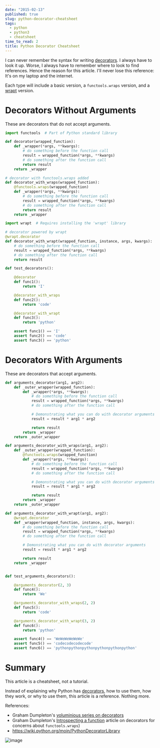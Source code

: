 ```yaml
---
date: "2015-02-13"
published: true
slug: python-decorator-cheatsheet
tags:
  - python
  - python3
  - cheatsheet
time_to_read: 2
title: Python Decorator Cheatsheet
---
```


I can never remember the syntax for writing
[decorators](https://en.wikipedia.org/wiki/Python_syntax_and_semantics#Decorators).
I always have to look it up. Worse, I always have to remember where to
look to find references. Hence the reason for this article. I'll never
lose this reference: It's on my laptop and the internet.

Each type will include a basic version, a `functools.wraps` version, and
a [wrapt](https://github.com/GrahamDumpleton/wrapt) version.

# Decorators Without Arguments

These are decorators that do not accept arguments.

```python
import functools  # Part of Python standard library

def decorator(wrapped_function):
    def _wrapper(*args, **kwargs):
        # do something before the function call
        result = wrapped_function(*args, **kwargs)
        # do something after the function call
        return result
    return _wrapper

# decorator with functools.wraps added
def decorator_with_wraps(wrapped_function):
    @functools.wraps(wrapped_function)
    def _wrapper(*args, **kwargs):
        # do something before the function call
        result = wrapped_function(*args, **kwargs)
        # do something after the function call
        return result
    return _wrapper

import wrapt  # Requires installing the 'wrapt' library

# decorator powered by wrapt
@wrapt.decorator
def decorator_with_wrapt(wrapped_function, instance, args, kwargs):
    # do something before the function call
    result = wrapped_function(*args, **kwargs)
    # do something after the function call
    return result

def test_decorators():

    @decorator
    def func1():
        return 'I'

    @decorator_with_wraps
    def func2():
        return 'code'

    @decorator_with_wrapt
    def func3():
        return 'python'

    assert func1() == 'I'
    assert func2() == 'code'
    assert func3() == 'python'
```

# Decorators With Arguments

These are decorators that accept arguments.

```python
def arguments_decorator(arg1, arg2):
    def _outer_wrapper(wrapped_function):
        def _wrapper(*args, **kwargs):
            # do something before the function call
            result = wrapped_function(*args, **kwargs)
            # do something after the function call

            # Demonstrating what you can do with decorator arguments
            result = result * arg1 * arg2

            return result
        return _wrapper
    return _outer_wrapper

def arguments_decorator_with_wraps(arg1, arg2):
    def _outer_wrapper(wrapped_function):
        @functools.wraps(wrapped_function)
        def _wrapper(*args, **kwargs):
            # do something before the function call
            result = wrapped_function(*args, **kwargs)
            # do something after the function call

            # Demonstrating what you can do with decorator arguments
            result = result * arg1 * arg2

            return result
        return _wrapper
    return _outer_wrapper

def arguments_decorator_with_wrapt(arg1, arg2):
    @wrapt.decorator
    def _wrapper(wrapped_function, instance, args, kwargs):
        # do something before the function call
        result = wrapped_function(*args, **kwargs)
        # do something after the function call

        # Demonstrating what you can do with decorator arguments
        result = result * arg1 * arg2

        return result
    return _wrapper


def test_arguments_decorators():

    @arguments_decorator(2, 3)
    def func4():
        return 'We'

    @arguments_decorator_with_wraps(2, 2)
    def func5():
        return 'code'

    @arguments_decorator_with_wrapt(3, 2)
    def func6():
        return 'python'

    assert func4() == 'WeWeWeWeWeWe'
    assert func5() == 'codecodecodecode'
    assert func6() == 'pythonpythonpythonpythonpythonpython'
```

# Summary

This article is a cheatsheet, not a tutorial.

Instead of explaining why Python has
[decorators](https://en.wikipedia.org/wiki/Python_syntax_and_semantics#Decorators),
how to use them, how they work, or why to use them, this article is a
reference. Nothing more.

References:

- Graham Dumpleton's [voluminious series on
  decorators](https://github.com/GrahamDumpleton/wrapt/tree/develop/blog)
- Graham Dumpleton's [Introspecting a
  function](https://github.com/GrahamDumpleton/wrapt/blob/develop/blog/01-how-you-implemented-your-python-decorator-is-wrong.md#introspecting-a-function)
  article on decorators for concerns about `functools.wraps`)
- <https://wiki.python.org/moin/PythonDecoratorLibrary>

![image](/images/sample-rst.png)
